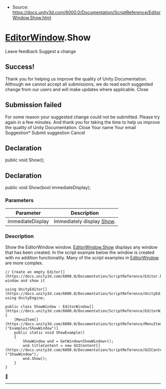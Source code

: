 * Source: https://docs.unity3d.com/6000.0/Documentation/ScriptReference/EditorWindow.Show.html

#  [EditorWindow](https://docs.unity3d.com/6000.0/Documentation/ScriptReference/EditorWindow.html).Show
Leave feedback
Suggest a change
## Success!
Thank you for helping us improve the quality of Unity Documentation. Although we cannot accept all submissions, we do read each suggested change from our users and will make updates where applicable.
Close
## Submission failed
For some reason your suggested change could not be submitted. Please <a>try again</a> in a few minutes. And thank you for taking the time to help us improve the quality of Unity Documentation.
Close
Your name Your email Suggestion* Submit suggestion
Cancel
## Declaration
public void Show(); 
## Declaration
public void Show(bool immediateDisplay); 
### Parameters
Parameter | Description  
---|---  
immediateDisplay | Immediately display [Show](https://docs.unity3d.com/6000.0/Documentation/ScriptReference/EditorWindow.Show.html).  
### Description
Show the EditorWindow window.
[EditorWindow.Show](https://docs.unity3d.com/6000.0/Documentation/ScriptReference/EditorWindow.Show.html) displays any window that has been created. In the script example below the window is created with no addition functionality. Many of the script examples in [EditorWindow](https://docs.unity3d.com/6000.0/Documentation/ScriptReference/EditorWindow.html) are more complex. 
```
// Create an empty Editor[](https://docs.unity3d.com/6000.0/Documentation/ScriptReference/Editor.html) window and show it

using UnityEditor[](https://docs.unity3d.com/6000.0/Documentation/ScriptReference/UnityEditor.html);
using UnityEngine;

public class ShowWindow : EditorWindow[](https://docs.unity3d.com/6000.0/Documentation/ScriptReference/EditorWindow.html)
{
    [MenuItem[](https://docs.unity3d.com/6000.0/Documentation/ScriptReference/MenuItem.html)("Examples/ShowWindow")]
    public static void ShowExample()
    {
        ShowWindow wnd = GetWindow<ShowWindow>();
        wnd.titleContent = new GUIContent[](https://docs.unity3d.com/6000.0/Documentation/ScriptReference/GUIContent.html)("ShowWindow");
        wnd.Show();
    }
}

```

* * *
